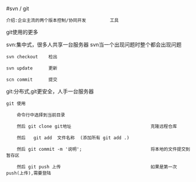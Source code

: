 #svn / git

	介绍:企业主流的两个版本控制/协同开发			工具

git使用的更多

svn:集中式，很多人共享一台服务器
	svn当一个出现问题时整个都会出现问题

	svn checkout	检出
	
	svn update		更新
	
	scn commit		提交
	
git:分布式,git更安全，人手一台服务器

	git 使用
	
		命令行中选择到当前目录
		
		然后 git clone git地址								克隆远程仓库
		
		然后	 git add  文件名称  (添加所有 git add .)
		
		然后 git commit -m '说明';							将本地的文件提交到暂存区
		
		然后 git push 上传									如果是第一次push(上传),需要登陆
		